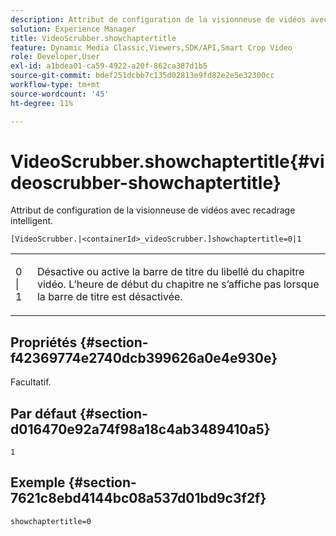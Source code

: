 ```yaml
---
description: Attribut de configuration de la visionneuse de vidéos avec recadrage intelligent.
solution: Experience Manager
title: VideoScrubber.showchaptertitle
feature: Dynamic Media Classic,Viewers,SDK/API,Smart Crop Video
role: Developer,User
exl-id: a1bdea01-ca59-4922-a20f-862ca387d1b5
source-git-commit: bdef251dcbb7c135d02813e9fd82e2e5e32300cc
workflow-type: tm+mt
source-wordcount: '45'
ht-degree: 11%

---
```


# VideoScrubber.showchaptertitle{#videoscrubber-showchaptertitle}

Attribut de configuration de la visionneuse de vidéos avec recadrage intelligent.

`[VideoScrubber.|<containerId>_videoScrubber.]showchaptertitle=0|1`

<table id="table_C616483932C2482CA9794DDD7313FD7C"> 
 <tbody> 
  <tr> 
   <td colname="col1"> <p> <span class="codeph"> 0 | 1</span> </p> </td> 
   <td colname="col2"> <p> Désactive ou active la barre de titre du libellé du chapitre vidéo. L’heure de début du chapitre ne s’affiche pas lorsque la barre de titre est désactivée. </p> </td> 
  </tr> 
 </tbody> 
</table>

## Propriétés {#section-f42369774e2740dcb399626a0e4e930e}

Facultatif.

## Par défaut {#section-d016470e92a74f98a18c4ab3489410a5}

`1`

## Exemple {#section-7621c8ebd4144bc08a537d01bd9c3f2f}

```
showchaptertitle=0
```
